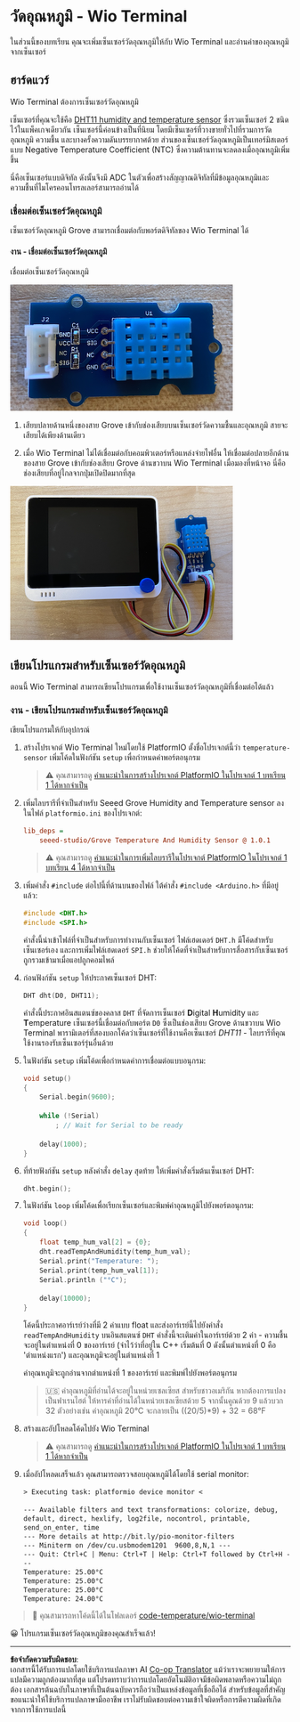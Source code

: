 <!--
CO_OP_TRANSLATOR_METADATA:
{
  "original_hash": "59263d094f20b302053888cd236880c3",
  "translation_date": "2025-08-27T22:09:00+00:00",
  "source_file": "2-farm/lessons/1-predict-plant-growth/wio-terminal-temp.md",
  "language_code": "th"
}
-->
# วัดอุณหภูมิ - Wio Terminal

ในส่วนนี้ของบทเรียน คุณจะเพิ่มเซ็นเซอร์วัดอุณหภูมิให้กับ Wio Terminal และอ่านค่าของอุณหภูมิจากเซ็นเซอร์

## ฮาร์ดแวร์

Wio Terminal ต้องการเซ็นเซอร์วัดอุณหภูมิ

เซ็นเซอร์ที่คุณจะใช้คือ [DHT11 humidity and temperature sensor](https://www.seeedstudio.com/Grove-Temperature-Humidity-Sensor-DHT11.html) ซึ่งรวมเซ็นเซอร์ 2 ชนิดไว้ในแพ็คเกจเดียวกัน เซ็นเซอร์นี้ค่อนข้างเป็นที่นิยม โดยมีเซ็นเซอร์ที่วางขายทั่วไปที่รวมการวัดอุณหภูมิ ความชื้น และบางครั้งความดันบรรยากาศด้วย ส่วนของเซ็นเซอร์วัดอุณหภูมิเป็นเทอร์มิสเตอร์แบบ Negative Temperature Coefficient (NTC) ซึ่งความต้านทานจะลดลงเมื่ออุณหภูมิเพิ่มขึ้น

นี่คือเซ็นเซอร์แบบดิจิทัล ดังนั้นจึงมี ADC ในตัวเพื่อสร้างสัญญาณดิจิทัลที่มีข้อมูลอุณหภูมิและความชื้นที่ไมโครคอนโทรลเลอร์สามารถอ่านได้

### เชื่อมต่อเซ็นเซอร์วัดอุณหภูมิ

เซ็นเซอร์วัดอุณหภูมิ Grove สามารถเชื่อมต่อกับพอร์ตดิจิทัลของ Wio Terminal ได้

#### งาน - เชื่อมต่อเซ็นเซอร์วัดอุณหภูมิ

เชื่อมต่อเซ็นเซอร์วัดอุณหภูมิ

![เซ็นเซอร์วัดอุณหภูมิ Grove](../../../../../translated_images/grove-dht11.07f8eafceee170043efbb53e1d15722bd4e00fbaa9ff74290b57e9f66eb82c17.th.png)

1. เสียบปลายด้านหนึ่งของสาย Grove เข้ากับช่องเสียบบนเซ็นเซอร์วัดความชื้นและอุณหภูมิ สายจะเสียบได้เพียงด้านเดียว

1. เมื่อ Wio Terminal ไม่ได้เชื่อมต่อกับคอมพิวเตอร์หรือแหล่งจ่ายไฟอื่น ให้เชื่อมต่อปลายอีกด้านของสาย Grove เข้ากับช่องเสียบ Grove ด้านขวาบน Wio Terminal เมื่อมองที่หน้าจอ นี่คือช่องเสียบที่อยู่ไกลจากปุ่มเปิดปิดมากที่สุด

![เซ็นเซอร์วัดอุณหภูมิ Grove เชื่อมต่อกับช่องเสียบด้านขวา](../../../../../translated_images/wio-temperature-sensor.2934928f38c7f79a68d24879d2c8986c78244696f931e2e33c293f426ecdc0ad.th.png)

## เขียนโปรแกรมสำหรับเซ็นเซอร์วัดอุณหภูมิ

ตอนนี้ Wio Terminal สามารถเขียนโปรแกรมเพื่อใช้งานเซ็นเซอร์วัดอุณหภูมิที่เชื่อมต่อได้แล้ว

### งาน - เขียนโปรแกรมสำหรับเซ็นเซอร์วัดอุณหภูมิ

เขียนโปรแกรมให้กับอุปกรณ์

1. สร้างโปรเจกต์ Wio Terminal ใหม่โดยใช้ PlatformIO ตั้งชื่อโปรเจกต์นี้ว่า `temperature-sensor` เพิ่มโค้ดในฟังก์ชัน `setup` เพื่อกำหนดค่าพอร์ตอนุกรม

    > ⚠️ คุณสามารถดู [คำแนะนำในการสร้างโปรเจกต์ PlatformIO ในโปรเจกต์ 1 บทเรียน 1 ได้หากจำเป็น](../../../1-getting-started/lessons/1-introduction-to-iot/wio-terminal.md#create-a-platformio-project)

1. เพิ่มไลบรารีที่จำเป็นสำหรับ Seeed Grove Humidity and Temperature sensor ลงในไฟล์ `platformio.ini` ของโปรเจกต์:

    ```ini
    lib_deps =
        seeed-studio/Grove Temperature And Humidity Sensor @ 1.0.1
    ```

    > ⚠️ คุณสามารถดู [คำแนะนำในการเพิ่มไลบรารีในโปรเจกต์ PlatformIO ในโปรเจกต์ 1 บทเรียน 4 ได้หากจำเป็น](../../../1-getting-started/lessons/4-connect-internet/wio-terminal-mqtt.md#install-the-wifi-and-mqtt-arduino-libraries)

1. เพิ่มคำสั่ง `#include` ต่อไปนี้ที่ด้านบนของไฟล์ ใต้คำสั่ง `#include <Arduino.h>` ที่มีอยู่แล้ว:

    ```cpp
    #include <DHT.h>
    #include <SPI.h>
    ```

    คำสั่งนี้นำเข้าไฟล์ที่จำเป็นสำหรับการทำงานกับเซ็นเซอร์ ไฟล์เฮดเดอร์ `DHT.h` มีโค้ดสำหรับเซ็นเซอร์เอง และการเพิ่มไฟล์เฮดเดอร์ `SPI.h` ช่วยให้โค้ดที่จำเป็นสำหรับการสื่อสารกับเซ็นเซอร์ถูกรวมเข้ามาเมื่อแอปถูกคอมไพล์

1. ก่อนฟังก์ชัน `setup` ให้ประกาศเซ็นเซอร์ DHT:

    ```cpp
    DHT dht(D0, DHT11);
    ```

    คำสั่งนี้ประกาศอินสแตนซ์ของคลาส `DHT` ที่จัดการเซ็นเซอร์ **D**igital **H**umidity และ **T**emperature เซ็นเซอร์นี้เชื่อมต่อกับพอร์ต `D0` ซึ่งเป็นช่องเสียบ Grove ด้านขวาบน Wio Terminal พารามิเตอร์ที่สองบอกโค้ดว่าเซ็นเซอร์ที่ใช้งานคือเซ็นเซอร์ *DHT11* - ไลบรารีที่คุณใช้งานรองรับเซ็นเซอร์รุ่นอื่นด้วย

1. ในฟังก์ชัน `setup` เพิ่มโค้ดเพื่อกำหนดค่าการเชื่อมต่อแบบอนุกรม:

    ```cpp
    void setup()
    {
        Serial.begin(9600);
    
        while (!Serial)
            ; // Wait for Serial to be ready
    
        delay(1000);
    }
    ```

1. ที่ท้ายฟังก์ชัน `setup` หลังคำสั่ง `delay` สุดท้าย ให้เพิ่มคำสั่งเริ่มต้นเซ็นเซอร์ DHT:

    ```cpp
    dht.begin();
    ```

1. ในฟังก์ชัน `loop` เพิ่มโค้ดเพื่อเรียกเซ็นเซอร์และพิมพ์ค่าอุณหภูมิไปยังพอร์ตอนุกรม:

    ```cpp
    void loop()
    {
        float temp_hum_val[2] = {0};
        dht.readTempAndHumidity(temp_hum_val);
        Serial.print("Temperature: ");
        Serial.print(temp_hum_val[1]);
        Serial.println ("°C");
    
        delay(10000);
    }
    ```

    โค้ดนี้ประกาศอาร์เรย์ว่างที่มี 2 ค่าแบบ float และส่งอาร์เรย์นี้ไปยังคำสั่ง `readTempAndHumidity` บนอินสแตนซ์ `DHT` คำสั่งนี้จะเติมค่าในอาร์เรย์ด้วย 2 ค่า - ความชื้นจะอยู่ในตำแหน่งที่ 0 ของอาร์เรย์ (จำไว้ว่าที่อยู่ใน C++ เริ่มต้นที่ 0 ดังนั้นตำแหน่งที่ 0 คือ 'ตำแหน่งแรก') และอุณหภูมิจะอยู่ในตำแหน่งที่ 1

    ค่าอุณหภูมิจะถูกอ่านจากตำแหน่งที่ 1 ของอาร์เรย์ และพิมพ์ไปยังพอร์ตอนุกรม

    > 🇺🇸 ค่าอุณหภูมิที่อ่านได้จะอยู่ในหน่วยเซลเซียส สำหรับชาวอเมริกัน หากต้องการแปลงเป็นฟาเรนไฮต์ ให้หารค่าที่อ่านได้ในหน่วยเซลเซียสด้วย 5 จากนั้นคูณด้วย 9 แล้วบวก 32 ตัวอย่างเช่น ค่าอุณหภูมิ 20°C จะกลายเป็น ((20/5)*9) + 32 = 68°F

1. สร้างและอัปโหลดโค้ดไปยัง Wio Terminal

    > ⚠️ คุณสามารถดู [คำแนะนำในการสร้างโปรเจกต์ PlatformIO ในโปรเจกต์ 1 บทเรียน 1 ได้หากจำเป็น](../../../1-getting-started/lessons/1-introduction-to-iot/wio-terminal.md#write-the-hello-world-app)

1. เมื่ออัปโหลดเสร็จแล้ว คุณสามารถตรวจสอบอุณหภูมิได้โดยใช้ serial monitor:

    ```output
    > Executing task: platformio device monitor <
    
    --- Available filters and text transformations: colorize, debug, default, direct, hexlify, log2file, nocontrol, printable, send_on_enter, time
    --- More details at http://bit.ly/pio-monitor-filters
    --- Miniterm on /dev/cu.usbmodem1201  9600,8,N,1 ---
    --- Quit: Ctrl+C | Menu: Ctrl+T | Help: Ctrl+T followed by Ctrl+H ---
    Temperature: 25.00°C
    Temperature: 25.00°C
    Temperature: 25.00°C
    Temperature: 24.00°C
    ```

> 💁 คุณสามารถหาโค้ดนี้ได้ในโฟลเดอร์ [code-temperature/wio-terminal](../../../../../2-farm/lessons/1-predict-plant-growth/code-temperature/wio-terminal)

😀 โปรแกรมเซ็นเซอร์วัดอุณหภูมิของคุณสำเร็จแล้ว!

---

**ข้อจำกัดความรับผิดชอบ**:  
เอกสารนี้ได้รับการแปลโดยใช้บริการแปลภาษา AI [Co-op Translator](https://github.com/Azure/co-op-translator) แม้ว่าเราจะพยายามให้การแปลมีความถูกต้องมากที่สุด แต่โปรดทราบว่าการแปลโดยอัตโนมัติอาจมีข้อผิดพลาดหรือความไม่ถูกต้อง เอกสารต้นฉบับในภาษาที่เป็นต้นฉบับควรถือว่าเป็นแหล่งข้อมูลที่เชื่อถือได้ สำหรับข้อมูลที่สำคัญ ขอแนะนำให้ใช้บริการแปลภาษามืออาชีพ เราไม่รับผิดชอบต่อความเข้าใจผิดหรือการตีความผิดที่เกิดจากการใช้การแปลนี้